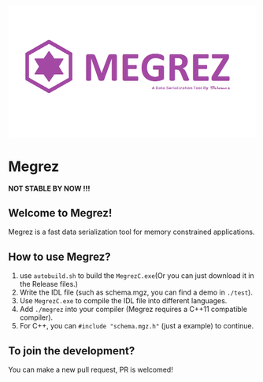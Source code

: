 <div>
	<img src="./doc/logo.png">
</div>

Megrez
====================

**NOT STABLE BY NOW !!!**

## Welcome to Megrez!

Megrez is a fast data serialization tool for memory constrained applications.

## How to use Megrez?

1. use `autobuild.sh` to build the `MegrezC.exe`(Or you can just download it in the Release files.)
2. Write the IDL file (such as schema.mgz, you can find a demo in `./test`).
3. Use `MegrezC.exe` to compile the IDL file into different languages.
4. Add `./megrez` into your compiler (Megrez requires a C++11 compatible compiler).
5. For C++, you can `#include "schema.mgz.h"` (just a example) to continue.

## To join the development?

You can make a new pull request, PR is welcomed!
